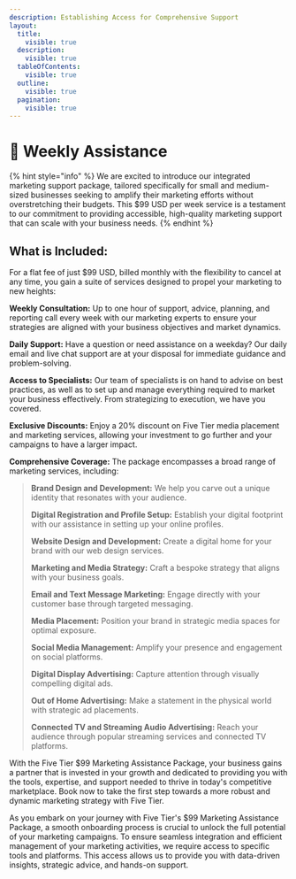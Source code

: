```yaml
---
description: Establishing Access for Comprehensive Support
layout:
  title:
    visible: true
  description:
    visible: true
  tableOfContents:
    visible: true
  outline:
    visible: true
  pagination:
    visible: true
---
```


# 🤝 Weekly Assistance

{% hint style="info" %}
We are excited to introduce our integrated marketing support package, tailored specifically for small and medium-sized businesses seeking to amplify their marketing efforts without overstretching their budgets. This $99 USD per week service is a testament to our commitment to providing accessible, high-quality marketing support that can scale with your business needs.
{% endhint %}

## What is Included:

For a flat fee of just $99 USD, billed monthly with the flexibility to cancel at any time, you gain a suite of services designed to propel your marketing to new heights:

**Weekly Consultation:** Up to one hour of support, advice, planning, and reporting call every week with our marketing experts to ensure your strategies are aligned with your business objectives and market dynamics.

**Daily Support:** Have a question or need assistance on a weekday? Our daily email and live chat support are at your disposal for immediate guidance and problem-solving.

**Access to Specialists:** Our team of specialists is on hand to advise on best practices, as well as to set up and manage everything required to market your business effectively. From strategizing to execution, we have you covered.

**Exclusive Discounts:** Enjoy a 20% discount on Five Tier media placement and marketing services, allowing your investment to go further and your campaigns to have a larger impact.

**Comprehensive Coverage:** The package encompasses a broad range of marketing services, including:

> **Brand Design and Development:** We help you carve out a unique identity that resonates with your audience.
>
> **Digital Registration and Profile Setup:** Establish your digital footprint with our assistance in setting up your online profiles.
>
> **Website Design and Development:** Create a digital home for your brand with our web design services.
>
> **Marketing and Media Strategy:** Craft a bespoke strategy that aligns with your business goals.
>
> **Email and Text Message Marketing:** Engage directly with your customer base through targeted messaging.
>
> **Media Placement:** Position your brand in strategic media spaces for optimal exposure.
>
> **Social Media Management:** Amplify your presence and engagement on social platforms.
>
> **Digital Display Advertising:** Capture attention through visually compelling digital ads.
>
> **Out of Home Advertising:** Make a statement in the physical world with strategic ad placements.
>
> **Connected TV and Streaming Audio Advertising:** Reach your audience through popular streaming services and connected TV platforms.

With the Five Tier $99 Marketing Assistance Package, your business gains a partner that is invested in your growth and dedicated to providing you with the tools, expertise, and support needed to thrive in today's competitive marketplace. Book now to take the first step towards a more robust and dynamic marketing strategy with Five Tier.

As you embark on your journey with Five Tier's $99 Marketing Assistance Package, a smooth onboarding process is crucial to unlock the full potential of your marketing campaigns. To ensure seamless integration and efficient management of your marketing activities, we require access to specific tools and platforms. This access allows us to provide you with data-driven insights, strategic advice, and hands-on support.
